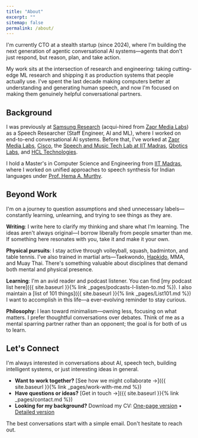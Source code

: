 ```yaml
---
title: "About"
excerpt: ""
sitemap: false
permalink: /about/
---
```


I'm currently CTO at a stealth startup (since 2024), where I'm building the next generation of agentic conversational AI systems—agents that don't just respond, but reason, plan, and take action.

My work sits at the intersection of research and engineering: taking cutting-edge ML research and shipping it as production systems that people actually use. I've spent the last decade making computers better at understanding and generating human speech, and now I'm focused on making them genuinely helpful conversational partners.

## Background

I was previously at [Samsung Research](https://research.samsung.com/sri-b) (acqui-hired from [Zapr Media Labs](https://www.zapr.in/)) as a Speech Researcher (Staff Engineer, AI and ML), where I worked on end-to-end conversational AI systems. Before that, I've worked at [Zapr Media Labs](https://www.zapr.in/), [Cisco](https://www.cisco.com/), the [Speech and Music Tech Lab at IIT Madras](https://www.iitm.ac.in/donlab/tts/), [Qbotics Labs](https://qboticslabs.com/), and [HCL Technologies](https://www.hcltech.com/).

I hold a Master's in Computer Science and Engineering from [IIT Madras](https://www.iitm.ac.in/), where I worked on unified approaches to speech synthesis for Indian languages under [Prof. Hema A. Murthy](https://www.cse.iitm.ac.in/~hema/).

## Beyond Work

I'm on a journey to question assumptions and shed unnecessary labels—constantly learning, unlearning, and trying to see things as they are.

**Writing**: I write here to clarify my thinking and share what I'm learning. The ideas aren't always original—I borrow liberally from people smarter than me. If something here resonates with you, take it and make it your own.

**Physical pursuits**: I stay active through volleyball, squash, badminton, and table tennis. I've also trained in martial arts—Taekwondo, [Hapkido](http://www.ae.iitm.ac.in/~murgi/hapkido/), MMA, and Muay Thai. There's something valuable about disciplines that demand both mental and physical presence.

**Learning**: I'm an avid reader and podcast listener. You can find [my podcast list here]({{ site.baseurl }}{% link  _pages/podcasts-I-listen-to.md %}). I also maintain a [list of 101 things]({{ site.baseurl }}{% link  _pages/List101.md %}) I want to accomplish in this life—a ever-evolving reminder to stay curious.

**Philosophy**: I lean toward minimalism—owning less, focusing on what matters. I prefer thoughtful conversations over debates. Think of me as a mental sparring partner rather than an opponent; the goal is for both of us to learn.

## Let's Connect

I'm always interested in conversations about AI, speech tech, building intelligent systems, or just interesting ideas in general.

- **Want to work together?** [See how we might collaborate →]({{ site.baseurl }}{% link _pages/work-with-me.md %})
- **Have questions or ideas?** [Get in touch →]({{ site.baseurl }}{% link  _pages/contact.md %})
- **Looking for my background?** Download my CV: [One-page version](/assets/docs/Arun_2025_1page.pdf) • [Detailed version](/assets/docs/Arun_2025.pdf)

The best conversations start with a simple email. Don't hesitate to reach out.
